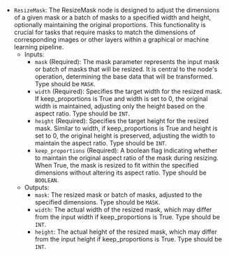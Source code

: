 - `ResizeMask`: The ResizeMask node is designed to adjust the dimensions of a given mask or a batch of masks to a specified width and height, optionally maintaining the original proportions. This functionality is crucial for tasks that require masks to match the dimensions of corresponding images or other layers within a graphical or machine learning pipeline.
    - Inputs:
        - `mask` (Required): The mask parameter represents the input mask or batch of masks that will be resized. It is central to the node's operation, determining the base data that will be transformed. Type should be `MASK`.
        - `width` (Required): Specifies the target width for the resized mask. If keep_proportions is True and width is set to 0, the original width is maintained, adjusting only the height based on the aspect ratio. Type should be `INT`.
        - `height` (Required): Specifies the target height for the resized mask. Similar to width, if keep_proportions is True and height is set to 0, the original height is preserved, adjusting the width to maintain the aspect ratio. Type should be `INT`.
        - `keep_proportions` (Required): A boolean flag indicating whether to maintain the original aspect ratio of the mask during resizing. When True, the mask is resized to fit within the specified dimensions without altering its aspect ratio. Type should be `BOOLEAN`.
    - Outputs:
        - `mask`: The resized mask or batch of masks, adjusted to the specified dimensions. Type should be `MASK`.
        - `width`: The actual width of the resized mask, which may differ from the input width if keep_proportions is True. Type should be `INT`.
        - `height`: The actual height of the resized mask, which may differ from the input height if keep_proportions is True. Type should be `INT`.
